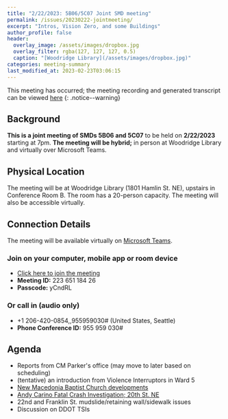 ```yaml
---
title: "2/22/2023: 5B06/5C07 Joint SMD meeting"
permalink: /issues/20230222-jointmeeting/
excerpt: "Intros, Vision Zero, and some Buildings"
author_profile: false
header:
  overlay_image: /assets/images/dropbox.jpg
  overlay_filter: rgba(127, 127, 127, 0.5)
  caption: "[Woodridge Library](/assets/images/dropbox.jpg)"
categories: meeting-summary
last_modified_at: 2023-02-23T03:06:15
---
```

This meeting has occurred; the meeting recording and generated transcript can be viewed [here](https://dcgovict-my.sharepoint.com/personal/5c07_anc_dc_gov2/_layouts/15/stream.aspx?id=%2Fpersonal%2F5c07%5Fanc%5Fdc%5Fgov2%2FDocuments%2FRecordings%2F5B06%5F5C07%20Joint%20SMD%20Meeting%2D20230222%5F190302%2DMeeting%20Recording%2Emp4&ct=1677121301119&or=OWA-NT&cid=bd0036de-7fb4-87f2-7bda-178b1fda28a8&ga=1)
{: .notice--warning}
## Background
**This is a joint meeting of SMDs 5B06 and 5C07** to be held on **2/22/2023** starting at 7pm. **The meeting will be hybrid;** in person at Woodridge Library and virtually over Microsoft Teams.

## Physical Location
The meeting will be at Woodridge Library (1801 Hamlin St. NE), upstairs in Conference Room B. The room has a 20-person capacity. The meeting will also be accessible virtually.

## Connection Details
The meeting will be available virtually on [Microsoft Teams](https://www.microsoft.com/en-us/microsoft-teams/download-app).
### Join on your computer, mobile app or room device
- [Click here to join the meeting](https://teams.microsoft.com/l/meetup-join/19%3ameeting_YTJjOWU0ZjktMWU3Mi00YmE2LTkyYjUtYmUzYzJlMWE2NGUy%40thread.v2/0?context=%7b%22Tid%22%3a%228fe449f1-8b94-4fb7-9906-6f939da82d73%22%2c%22Oid%22%3a%22fe41fa96-a564-4c7e-bcd4-e44346276d35%22%7d)
- **Meeting ID:** 223 651 184 26
- **Passcode:** yCndRL

### Or call in (audio only)
- +1 206-420-0854,,955959030# (United States, Seattle)
- **Phone Conference ID:** 955 959 030#

## Agenda
- Reports from CM Parker's office (may move to later based on scheduling)
- (tentative) an introduction from Violence Interruptors in Ward 5
- [New Macedonia Baptist Church developments](/issues/2026jackson/)
- [Andy Carino Fatal Crash Investigation; 20th St. NE](/issues/20thst/)
- 22nd and Franklin St. mudslide/retaining wall/sidewalk issues
- Discussion on DDOT TSIs